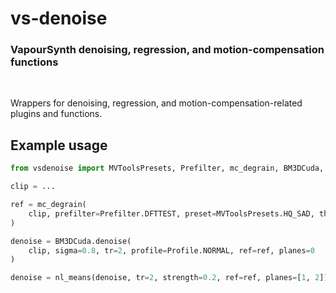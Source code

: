 # vs-denoise

### VapourSynth denoising, regression, and motion-compensation functions

<br>

Wrappers for denoising, regression, and motion-compensation-related plugins and functions.

## Example usage

```py
from vsdenoise import MVToolsPresets, Prefilter, mc_degrain, BM3DCuda, Profile, nl_means

clip = ...

ref = mc_degrain(
    clip, prefilter=Prefilter.DFTTEST, preset=MVToolsPresets.HQ_SAD, thsad=100
)

denoise = BM3DCuda.denoise(
    clip, sigma=0.8, tr=2, profile=Profile.NORMAL, ref=ref, planes=0
)

denoise = nl_means(denoise, tr=2, strength=0.2, ref=ref, planes=[1, 2])
```
